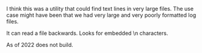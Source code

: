 I think this was a utility that could find 
text lines in very large files. The use case might have been that we
had very large and very poorly formatted log files.

It can read a file backwards. Looks for embedded \n characters.

As of 2022 does not build. 
